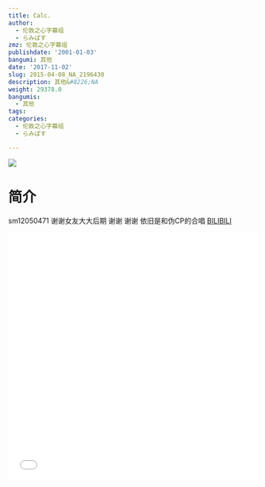 ```yaml
---
title: Calc.
author:
  - 伦敦之心字幕组
  - らみぱす
zmz: 伦敦之心字幕组
publishdate: '2001-01-03'
bangumi: 其他
date: '2017-11-02'
slug: 2015-04-08_NA_2196430
description: 其他&#8226;NA
weight: 29378.0
bangumis:
  - 其他
tags:
categories:
  - 伦敦之心字幕组
  - らみぱす

---
```

![](https://i.imgur.com/2uVguT0.png)
# 简介  
sm12050471 谢谢女友大大后期   谢谢 谢谢   依旧是和伪CP的合唱
  [BILIBILI](https://www.bilibili.com/video/av2196430/)

<div class="vcontainer">  <iframe class='video' src="//www.bilibili.com/html/html5player.html?cid=3412197&aid=2196430" width="100%" height="500" frameborder="0" allowfullscreen="allowfullscreen"></iframe></div>
